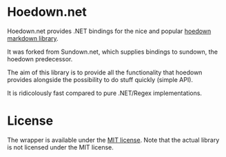 Hoedown.net
===========

Hoedown.net provides .NET bindings for the nice and popular
[hoedown markdown library](https://github.com/hoedown/hoedown).

It was forked from Sundown.net, which supplies bindings to sundown, the hoedown predecessor.

The aim of this library is to provide all the functionality
that hoedown provides alongside the possibility to do stuff
quickly (simple API).

It is ridicolously fast compared to pure .NET/Regex implementations.

License
=======
The wrapper is available under the [MIT license](http://en.wikipedia.org/wiki/MIT_License).
Note that the actual library is not licensed under the MIT license.
